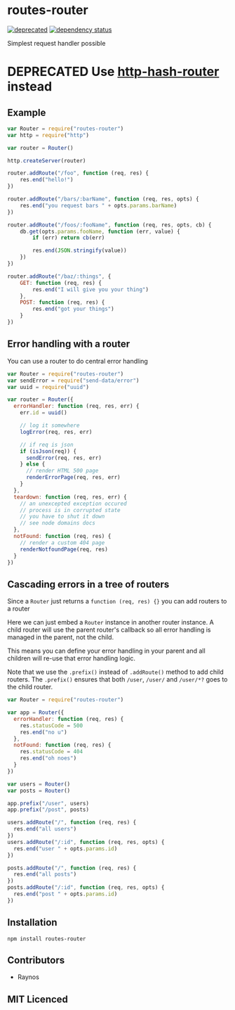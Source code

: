 # routes-router

[![deprecated](http://hughsk.github.io/stability-badges/dist/deprecated.svg)](http://github.com/hughsk/stability-badges) [![dependency status][3]][4]

Simplest request handler possible

# **DEPRECATED** Use [http-hash-router](https://github.com/Matt-Esch/http-hash-router) instead

## Example

```js
var Router = require("routes-router")
var http = require("http")

var router = Router()

http.createServer(router)

router.addRoute("/foo", function (req, res) {
    res.end("hello!")
})

router.addRoute("/bars/:barName", function (req, res, opts) {
    res.end("you request bars " + opts.params.barName)
})

router.addRoute("/foos/:fooName", function (req, res, opts, cb) {
    db.get(opts.params.fooName, function (err, value) {
        if (err) return cb(err)

        res.end(JSON.stringify(value))
    })
})

router.addRoute("/baz/:things", {
    GET: function (req, res) {
        res.end("I will give you your thing")
    },
    POST: function (req, res) {
        res.end("got your things")
    }
})
```

## Error handling with a router

You can use a router to do central error handling

```js
var Router = require("routes-router")
var sendError = require("send-data/error")
var uuid = require("uuid")

var router = Router({
  errorHandler: function (req, res, err) {
    err.id = uuid()

    // log it somewhere
    logError(req, res, err)

    // if req is json
    if (isJson(req)) {
      sendError(req, res, err)
    } else {
      // render HTML 500 page
      renderErrorPage(req, res, err)
    }
  },
  teardown: function (req, res, err) {
    // an unexcepted exception occured
    // process is in corrupted state
    // you have to shut it down
    // see node domains docs
  },
  notFound: function (req, res) {
    // render a custom 404 page
    renderNotfoundPage(req, res)
  }
})
```

## Cascading errors in a tree of routers

Since a `Router` just returns a `function (req, res) {}` you can 
  add routers to a router

Here we can just embed a `Router` instance in another router
  instance. A child router will use the parent router's callback
  so all error handling is managed in the parent, not the child.

This means you can define your error handling in your parent
  and all children will re-use that error handling logic.

Note that we use the `.prefix()` instead of `.addRoute()` 
  method to add child routers. The `.prefix()` ensures that
  both `/user`, `/user/` and `/user/*?` goes to the child router.

```js
var Router = require("routes-router")

var app = Router({
  errorHandler: function (req, res) {
    res.statusCode = 500
    res.end("no u")
  },
  notFound: function (req, res) {
    res.statusCode = 404
    res.end("oh noes")
  }
})

var users = Router()
var posts = Router()

app.prefix("/user", users)
app.prefix("/post", posts)

users.addRoute("/", function (req, res) {
  res.end("all users")
})
users.addRoute("/:id", function (req, res, opts) {
  res.end("user " + opts.params.id)
})

posts.addRoute("/", function (req, res) {
  res.end("all posts")
})
posts.addRoute("/:id", function (req, res, opts) {
  res.end("post " + opts.params.id)
})
```


## Installation

`npm install routes-router`

## Contributors

 - Raynos

## MIT Licenced

  [1]: https://secure.travis-ci.org/Raynos/routes-router.png
  [2]: http://travis-ci.org/Raynos/routes-router
  [3]: https://david-dm.org/Raynos/routes-router/status.png
  [4]: https://david-dm.org/Raynos/routes-router
  [5]: https://ci.testling.com/Raynos/routes-router.png
  [6]: https://ci.testling.com/Raynos/routes-router

